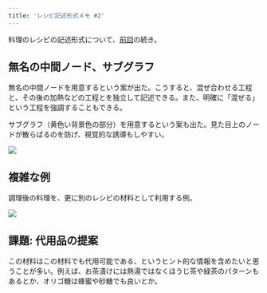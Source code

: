 ```yaml
---
title: 'レシピ記述形式メモ #2'
---
```

料理のレシピの記述形式について、[前回](https://r7kamura.com/articles/2022-05-13-mermaid-recipe-memo)の続き。

無名の中間ノード、サブグラフ
--------------

無名の中間ノードを用意するという案が出た。こうすると、混ぜ合わせる工程と、その後の加熱などの工程とを独立して記述できる。また、明確に「混ぜる」という工程を強調することもできる。

サブグラフ（黄色い背景色の部分）を用意するという案も出た。見た目上のノードが散らばるのを防げ、視覚的な誘導もしやすい。

![](https://lh4.googleusercontent.com/gbuhlBb_0N-CT7tQP8sEGDVKyGBl7YXYJtBC17clL93CT3hICTXc2CTB3EHyjdMLCURYWnCFrhEeJIcjO8mPHiObpZA6r6_PE9d-4VAy6_VXfcRQKlDThCKUXZNmmtE9i1TCXk2CNnL0uw01GCF9txF1sMKYGUy0AR00vHINj1FI9qoh1GgEgOWTsLN9)

複雑な例
----

調理後の料理を、更に別のレシピの材料として利用する例。

![](https://lh6.googleusercontent.com/lH_9Zn3Ec9c0wINs-Q-s7muEfP2nGrkktzH3FhUqNIJJ3ERxk5Ch0LqZnUFVjO7E1XyLgCg1a_MebZOE2zTyTPdlfmAA8G1kzXQbL5mGfy4Je_cQC5OExsuukU03HkXpxlsIXSPGGbaBoDmNLBMeAx-URcj97uBGxnY-kM1CgSZoMV29HY9TPcn9WT_H)

課題: 代用品の提案
----------

この材料はこの材料でも代用可能である、というヒント的な情報を含めたいと思うことが多い。例えば、お茶漬けには熱湯ではなくほうじ茶や緑茶のパターンもあるとか、オリゴ糖は蜂蜜や砂糖でも良いとか。
